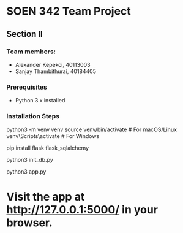 # SOEN 342 Team Project
## Section II

### Team members:
- Alexander Kepekci, 40113003
- Sanjay Thambithurai, 40184405

### Prerequisites
- Python 3.x installed

### Installation Steps

python3 -m venv venv
source venv/bin/activate  # For macOS/Linux
venv\Scripts\activate     # For Windows

pip install flask flask_sqlalchemy

python3 init_db.py

python3 app.py

# Visit the app at http://127.0.0.1:5000/ in your browser.
